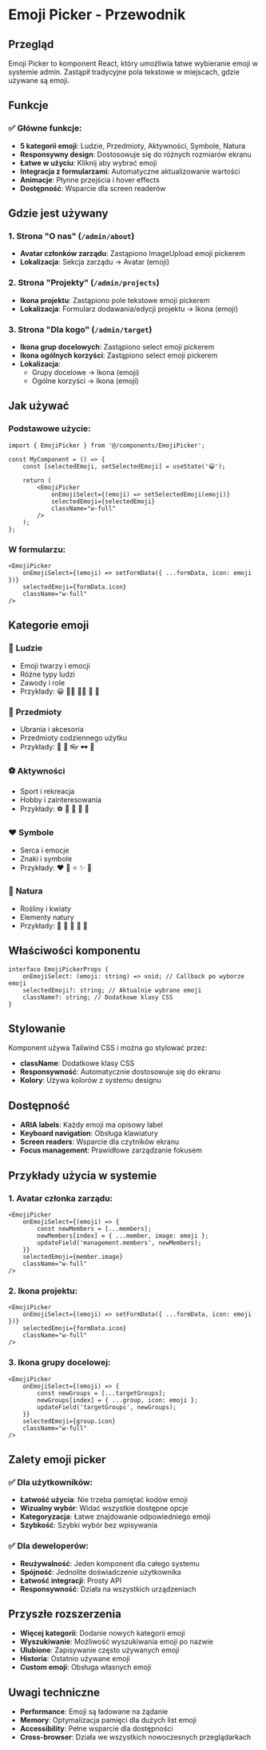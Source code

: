 # Emoji Picker - Przewodnik

## Przegląd

Emoji Picker to komponent React, który umożliwia łatwe wybieranie emoji w systemie admin. Zastąpił
tradycyjne pola tekstowe w miejscach, gdzie używane są emoji.

## Funkcje

### ✅ **Główne funkcje:**

- **5 kategorii emoji**: Ludzie, Przedmioty, Aktywności, Symbole, Natura
- **Responsywny design**: Dostosowuje się do różnych rozmiarów ekranu
- **Łatwe w użyciu**: Kliknij aby wybrać emoji
- **Integracja z formularzami**: Automatyczne aktualizowanie wartości
- **Animacje**: Płynne przejścia i hover effects
- **Dostępność**: Wsparcie dla screen readerów

## Gdzie jest używany

### 1. **Strona "O nas" (`/admin/about`)**

- **Avatar członków zarządu**: Zastąpiono ImageUpload emoji pickerem
- **Lokalizacja**: Sekcja zarządu → Avatar (emoji)

### 2. **Strona "Projekty" (`/admin/projects`)**

- **Ikona projektu**: Zastąpiono pole tekstowe emoji pickerem
- **Lokalizacja**: Formularz dodawania/edycji projektu → Ikona (emoji)

### 3. **Strona "Dla kogo" (`/admin/target`)**

- **Ikona grup docelowych**: Zastąpiono select emoji pickerem
- **Ikona ogólnych korzyści**: Zastąpiono select emoji pickerem
- **Lokalizacja**:
  - Grupy docelowe → Ikona (emoji)
  - Ogólne korzyści → Ikona (emoji)

## Jak używać

### Podstawowe użycie:

```tsx
import { EmojiPicker } from '@/components/EmojiPicker';

const MyComponent = () => {
	const [selectedEmoji, setSelectedEmoji] = useState('😀');

	return (
		<EmojiPicker
			onEmojiSelect={(emoji) => setSelectedEmoji(emoji)}
			selectedEmoji={selectedEmoji}
			className="w-full"
		/>
	);
};
```

### W formularzu:

```tsx
<EmojiPicker
	onEmojiSelect={(emoji) => setFormData({ ...formData, icon: emoji })}
	selectedEmoji={formData.icon}
	className="w-full"
/>
```

## Kategorie emoji

### 👥 **Ludzie**

- Emoji twarzy i emocji
- Różne typy ludzi
- Zawody i role
- Przykłady: 😀 👨‍💼 👩‍💼 👶 👴

### 🎒 **Przedmioty**

- Ubrania i akcesoria
- Przedmioty codziennego użytku
- Przykłady: 💼 🎒 👓 🕶️ 💍

### ⚽ **Aktywności**

- Sport i rekreacja
- Hobby i zainteresowania
- Przykłady: ⚽ 🏀 🎾 🏓 🎯

### ❤️ **Symbole**

- Serca i emocje
- Znaki i symbole
- Przykłady: ❤️ 💙 ⭐ ✨ 🎉

### 🌱 **Natura**

- Rośliny i kwiaty
- Elementy natury
- Przykłady: 🌱 🌿 🌳 🌸 🌺

## Właściwości komponentu

```tsx
interface EmojiPickerProps {
	onEmojiSelect: (emoji: string) => void; // Callback po wyborze emoji
	selectedEmoji?: string; // Aktualnie wybrane emoji
	className?: string; // Dodatkowe klasy CSS
}
```

## Stylowanie

Komponent używa Tailwind CSS i można go stylować przez:

- **className**: Dodatkowe klasy CSS
- **Responsywność**: Automatycznie dostosowuje się do ekranu
- **Kolory**: Używa kolorów z systemu designu

## Dostępność

- **ARIA labels**: Każdy emoji ma opisowy label
- **Keyboard navigation**: Obsługa klawiatury
- **Screen readers**: Wsparcie dla czytników ekranu
- **Focus management**: Prawidłowe zarządzanie fokusem

## Przykłady użycia w systemie

### 1. **Avatar członka zarządu:**

```tsx
<EmojiPicker
	onEmojiSelect={(emoji) => {
		const newMembers = [...members];
		newMembers[index] = { ...member, image: emoji };
		updateField('management.members', newMembers);
	}}
	selectedEmoji={member.image}
	className="w-full"
/>
```

### 2. **Ikona projektu:**

```tsx
<EmojiPicker
	onEmojiSelect={(emoji) => setFormData({ ...formData, icon: emoji })}
	selectedEmoji={formData.icon}
	className="w-full"
/>
```

### 3. **Ikona grupy docelowej:**

```tsx
<EmojiPicker
	onEmojiSelect={(emoji) => {
		const newGroups = [...targetGroups];
		newGroups[index] = { ...group, icon: emoji };
		updateField('targetGroups', newGroups);
	}}
	selectedEmoji={group.icon}
	className="w-full"
/>
```

## Zalety emoji picker

### ✅ **Dla użytkowników:**

- **Łatwość użycia**: Nie trzeba pamiętać kodów emoji
- **Wizualny wybór**: Widać wszystkie dostępne opcje
- **Kategoryzacja**: Łatwe znajdowanie odpowiedniego emoji
- **Szybkość**: Szybki wybór bez wpisywania

### ✅ **Dla deweloperów:**

- **Reużywalność**: Jeden komponent dla całego systemu
- **Spójność**: Jednolite doświadczenie użytkownika
- **Łatwość integracji**: Prosty API
- **Responsywność**: Działa na wszystkich urządzeniach

## Przyszłe rozszerzenia

- **Więcej kategorii**: Dodanie nowych kategorii emoji
- **Wyszukiwanie**: Możliwość wyszukiwania emoji po nazwie
- **Ulubione**: Zapisywanie często używanych emoji
- **Historia**: Ostatnio używane emoji
- **Custom emoji**: Obsługa własnych emoji

## Uwagi techniczne

- **Performance**: Emoji są ładowane na żądanie
- **Memory**: Optymalizacja pamięci dla dużych list emoji
- **Accessibility**: Pełne wsparcie dla dostępności
- **Cross-browser**: Działa we wszystkich nowoczesnych przeglądarkach





